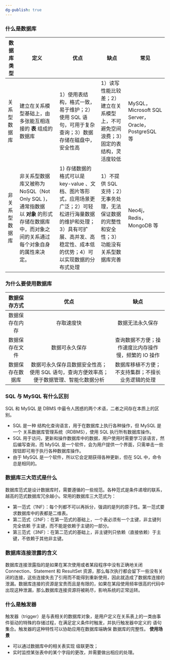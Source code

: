 ```yaml
---
dg-publish: true
---
```

### 什么是数据库
| 数据库类型 | 定义 | 优点 | 缺点 | 常见 |
| ---- | ---- | ---- | ---- | ---- |
| 关系型数据库 | 建立在关系模型基础上，由多张能互相连接的 **表** 组成的数据库 | 1）使用表结构，格式一致，易于维护；2）使用 SQL 语句，可用于复杂查询；3）数据存储在磁盘中，安全性高 | 1）读写性能比较差；2）建立在关系模型上，不可避免空间浪费；3）固定的表结构，灵活度较低 | MySQL，Microsoft SQL Server，Oracle，PostgreSQL 等 |
| 非关系型数据库 | 非关系型数据库又被称为 NoSQL（Not Only SQL )，通常指数据以 **对象** 的形式存储在数据库中，而对象之间的关系通过每个对象自身的属性来决定。 | 1) 存储数据的格式可以是 key-value 、文档、图片等形式，应用场景更广泛；2）可轻松进行海量数据的维护和处理；3）具有可扩展、高并发、高稳定性、成本低的优势；4）可以实现数据的分布式处理 | 1）不提供 SQL 支持；2）无事务处理，无法保证数据的完整性和安全性；3）功能没有关系型数据库完善 | Neo4j，Redis，MongoDB 等 |
### 为什么要使用数据库
| 数据保存方式 | 优点 | 缺点 |
| :--: | :--: | :--: |
| 数据保存在内存 | 存取速度快 | 数据无法永久保存 |
| 数据保存在文件 | 数据可永久保存 | 查询数据不方便；操作速度比内存操作慢，频繁的 IO 操作 |
| 数据保存在数据库 | 数据可永久保存且数据安全性高；使用 SQL 语句，查询方便效率高；便于数据管理、智能化数据分析 | 数据库移植不方便；不支持集群；不擅长业务逻辑的处理 |
### SQL 与 MySQL 有什么区别
SQL 和 MySQL 是 DBMS 中最令人困惑的两个术语，二者之间存在本质上的区别。

- SQL 是一种 结构化查询语言，用于在数据库上执行各种操作，但 MySQL 是一个 关系数据库管理系统（RDBMS），使用 SQL 执行所有数据库操作。
- SQL 用于访问，更新和操作数据库中的数据，用户使用时需要学习该语言，然后编写查询，而 MySQL 是一个软件，会为用户提供一个界面，只需单击一些按钮即可用于执行各种数据库操作。
- 由于 MySQL 是一个软件，所以它会定期获得各种更新，但在 SQL 中，命令总是相同的。

### 数据库三大范式是什么
数据库范式是设计数据库时，需要遵循的一些规范。各种范式是条件递增的联系，越高的范式数据库冗余越小。常用的数据库三大范式为：

- 第一范式（1NF）：每个列都不可以再拆分，强调的是列的原子性。第一范式要求数据库中的表都是二维表。
- 第二范式（2NF）：在第一范式的基础上，一个表必须有一个主键，非主键列 完全依赖 于主键，而不能是依赖于主键的一部分。
- 第三范式（3NF）：在第二范式的基础上，非主键列只依赖（直接依赖）于主键，不依赖于其他非主键。

### 数据库连接泄露的含义
数据库连接泄露指的是如果在某次使用或者某段程序中没有正确地关闭 Connection、Statement 和 ResultSet 资源，那么每次执行都会留下一些没有关闭的连接，这些连接失去了引用而不能得到重新使用，因此就造成了数据库连接的泄漏。数据库连接的资源是宝贵而且是有限的，如果在某段使用频率很高的代码中出现这种泄漏，那么数据库连接资源将被耗尽，影响系统的正常运转。

### 什么是触发器
触发器（trigger）是与表相关的数据库对象，是用户定义在关系表上的一类由事件驱动的特殊的存储过程，在满足定义条件时触发，并执行触发器中定义的 语句集合。触发器的这种特性可以协助应用在数据库端确保 数据库的完整性。
**使用场景**
- 可以通过数据库中的相关表实现 级联更改；
- 实时监控某张表中的某个字段的更改，并需要做出相应的处理。